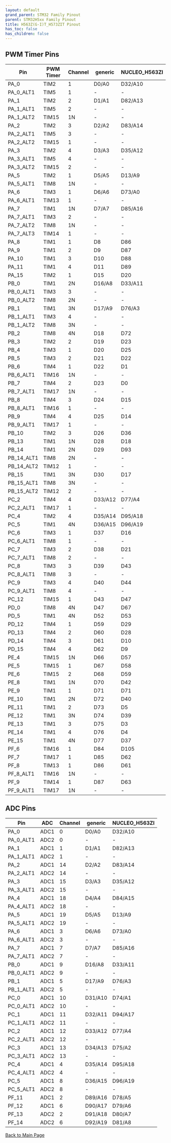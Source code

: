 ```yaml
---
layout: default
grand_parent: STM32 Family Pinout
parent: STM32H5xx Family Pinout
title: H563Z(G-I)T_H573ZIT Pinout
has_toc: false
has_children: false
---
```


## PWM Timer Pins

| Pin | PWM Timer | Channel | generic | NUCLEO_H563ZI |
| --- | --- | --- | --- | --- |
| PA_0 | TIM2 | 1 | D0/A0 | D32/A10 |
| PA_0_ALT1 | TIM5 | 1 | - | - |
| PA_1 | TIM2 | 2 | D1/A1 | D82/A13 |
| PA_1_ALT1 | TIM5 | 2 | - | - |
| PA_1_ALT2 | TIM15 | 1N | - | - |
| PA_2 | TIM2 | 3 | D2/A2 | D83/A14 |
| PA_2_ALT1 | TIM5 | 3 | - | - |
| PA_2_ALT2 | TIM15 | 1 | - | - |
| PA_3 | TIM2 | 4 | D3/A3 | D35/A12 |
| PA_3_ALT1 | TIM5 | 4 | - | - |
| PA_3_ALT2 | TIM15 | 2 | - | - |
| PA_5 | TIM2 | 1 | D5/A5 | D13/A9 |
| PA_5_ALT1 | TIM8 | 1N | - | - |
| PA_6 | TIM3 | 1 | D6/A6 | D73/A0 |
| PA_6_ALT1 | TIM13 | 1 | - | - |
| PA_7 | TIM1 | 1N | D7/A7 | D85/A16 |
| PA_7_ALT1 | TIM3 | 2 | - | - |
| PA_7_ALT2 | TIM8 | 1N | - | - |
| PA_7_ALT3 | TIM14 | 1 | - | - |
| PA_8 | TIM1 | 1 | D8 | D86 |
| PA_9 | TIM1 | 2 | D9 | D87 |
| PA_10 | TIM1 | 3 | D10 | D88 |
| PA_11 | TIM1 | 4 | D11 | D89 |
| PA_15 | TIM2 | 1 | D15 | D20 |
| PB_0 | TIM1 | 2N | D16/A8 | D33/A11 |
| PB_0_ALT1 | TIM3 | 3 | - | - |
| PB_0_ALT2 | TIM8 | 2N | - | - |
| PB_1 | TIM1 | 3N | D17/A9 | D76/A3 |
| PB_1_ALT1 | TIM3 | 4 | - | - |
| PB_1_ALT2 | TIM8 | 3N | - | - |
| PB_2 | TIM8 | 4N | D18 | D72 |
| PB_3 | TIM2 | 2 | D19 | D23 |
| PB_4 | TIM3 | 1 | D20 | D25 |
| PB_5 | TIM3 | 2 | D21 | D22 |
| PB_6 | TIM4 | 1 | D22 | D1 |
| PB_6_ALT1 | TIM16 | 1N | - | - |
| PB_7 | TIM4 | 2 | D23 | D0 |
| PB_7_ALT1 | TIM17 | 1N | - | - |
| PB_8 | TIM4 | 3 | D24 | D15 |
| PB_8_ALT1 | TIM16 | 1 | - | - |
| PB_9 | TIM4 | 4 | D25 | D14 |
| PB_9_ALT1 | TIM17 | 1 | - | - |
| PB_10 | TIM2 | 3 | D26 | D36 |
| PB_13 | TIM1 | 1N | D28 | D18 |
| PB_14 | TIM1 | 2N | D29 | D93 |
| PB_14_ALT1 | TIM8 | 2N | - | - |
| PB_14_ALT2 | TIM12 | 1 | - | - |
| PB_15 | TIM1 | 3N | D30 | D17 |
| PB_15_ALT1 | TIM8 | 3N | - | - |
| PB_15_ALT2 | TIM12 | 2 | - | - |
| PC_2 | TIM4 | 4 | D33/A12 | D77/A4 |
| PC_2_ALT1 | TIM17 | 1 | - | - |
| PC_4 | TIM2 | 4 | D35/A14 | D95/A18 |
| PC_5 | TIM1 | 4N | D36/A15 | D96/A19 |
| PC_6 | TIM3 | 1 | D37 | D16 |
| PC_6_ALT1 | TIM8 | 1 | - | - |
| PC_7 | TIM3 | 2 | D38 | D21 |
| PC_7_ALT1 | TIM8 | 2 | - | - |
| PC_8 | TIM3 | 3 | D39 | D43 |
| PC_8_ALT1 | TIM8 | 3 | - | - |
| PC_9 | TIM3 | 4 | D40 | D44 |
| PC_9_ALT1 | TIM8 | 4 | - | - |
| PC_12 | TIM15 | 1 | D43 | D47 |
| PD_0 | TIM8 | 4N | D47 | D67 |
| PD_5 | TIM1 | 4N | D52 | D53 |
| PD_12 | TIM4 | 1 | D59 | D29 |
| PD_13 | TIM4 | 2 | D60 | D28 |
| PD_14 | TIM4 | 3 | D61 | D10 |
| PD_15 | TIM4 | 4 | D62 | D9 |
| PE_4 | TIM15 | 1N | D66 | D57 |
| PE_5 | TIM15 | 1 | D67 | D58 |
| PE_6 | TIM15 | 2 | D68 | D59 |
| PE_8 | TIM1 | 1N | D70 | D42 |
| PE_9 | TIM1 | 1 | D71 | D71 |
| PE_10 | TIM1 | 2N | D72 | D40 |
| PE_11 | TIM1 | 2 | D73 | D5 |
| PE_12 | TIM1 | 3N | D74 | D39 |
| PE_13 | TIM1 | 3 | D75 | D3 |
| PE_14 | TIM1 | 4 | D76 | D4 |
| PE_15 | TIM1 | 4N | D77 | D37 |
| PF_6 | TIM16 | 1 | D84 | D105 |
| PF_7 | TIM17 | 1 | D85 | D62 |
| PF_8 | TIM13 | 1 | D86 | D61 |
| PF_8_ALT1 | TIM16 | 1N | - | - |
| PF_9 | TIM14 | 1 | D87 | D63 |
| PF_9_ALT1 | TIM17 | 1N | - | - |


## ADC Pins

| Pin | ADC | Channel | generic | NUCLEO_H563ZI |
| --- | --- | --- | --- | --- |
| PA_0 | ADC1 | 0 | D0/A0 | D32/A10 |
| PA_0_ALT1 | ADC2 | 0 | - | - |
| PA_1 | ADC1 | 1 | D1/A1 | D82/A13 |
| PA_1_ALT1 | ADC2 | 1 | - | - |
| PA_2 | ADC1 | 14 | D2/A2 | D83/A14 |
| PA_2_ALT1 | ADC2 | 14 | - | - |
| PA_3 | ADC1 | 15 | D3/A3 | D35/A12 |
| PA_3_ALT1 | ADC2 | 15 | - | - |
| PA_4 | ADC1 | 18 | D4/A4 | D84/A15 |
| PA_4_ALT1 | ADC2 | 18 | - | - |
| PA_5 | ADC1 | 19 | D5/A5 | D13/A9 |
| PA_5_ALT1 | ADC2 | 19 | - | - |
| PA_6 | ADC1 | 3 | D6/A6 | D73/A0 |
| PA_6_ALT1 | ADC2 | 3 | - | - |
| PA_7 | ADC1 | 7 | D7/A7 | D85/A16 |
| PA_7_ALT1 | ADC2 | 7 | - | - |
| PB_0 | ADC1 | 9 | D16/A8 | D33/A11 |
| PB_0_ALT1 | ADC2 | 9 | - | - |
| PB_1 | ADC1 | 5 | D17/A9 | D76/A3 |
| PB_1_ALT1 | ADC2 | 5 | - | - |
| PC_0 | ADC1 | 10 | D31/A10 | D74/A1 |
| PC_0_ALT1 | ADC2 | 10 | - | - |
| PC_1 | ADC1 | 11 | D32/A11 | D94/A17 |
| PC_1_ALT1 | ADC2 | 11 | - | - |
| PC_2 | ADC1 | 12 | D33/A12 | D77/A4 |
| PC_2_ALT1 | ADC2 | 12 | - | - |
| PC_3 | ADC1 | 13 | D34/A13 | D75/A2 |
| PC_3_ALT1 | ADC2 | 13 | - | - |
| PC_4 | ADC1 | 4 | D35/A14 | D95/A18 |
| PC_4_ALT1 | ADC2 | 4 | - | - |
| PC_5 | ADC1 | 8 | D36/A15 | D96/A19 |
| PC_5_ALT1 | ADC2 | 8 | - | - |
| PF_11 | ADC1 | 2 | D89/A16 | D78/A5 |
| PF_12 | ADC1 | 6 | D90/A17 | D79/A6 |
| PF_13 | ADC2 | 2 | D91/A18 | D80/A7 |
| PF_14 | ADC2 | 6 | D92/A19 | D81/A8 |


[Back to Main Page](../../)